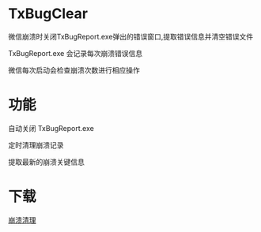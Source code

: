 # TxBugClear
微信崩溃时关闭TxBugReport.exe弹出的错误窗口,提取错误信息并清空错误文件

TxBugReport.exe 会记录每次崩溃错误信息

微信每次启动会检查崩溃次数进行相应操作

# 功能

自动关闭 TxBugReport.exe

定时清理崩溃记录

提取最新的崩溃关键信息

# 下载

[崩溃清理](https://pan.wyfxw.cn/plainwizard/TxBugClear.exe "TxBugClear")